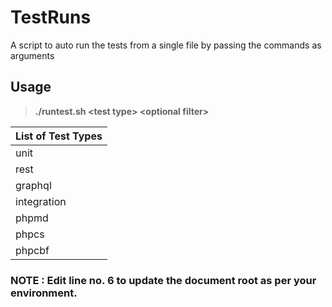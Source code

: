 # TestRuns
A script to auto run the tests from a single file by passing the commands as arguments

## Usage
> **./runtest.sh \<test type\> \<optional filter\>**

| List of Test Types |
| ----------- |
| unit |
| rest |
| graphql|
| integration |
| phpmd |
| phpcs |
| phpcbf |

### NOTE : Edit line no. 6 to update the document root as per your environment.
